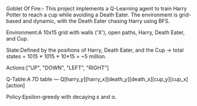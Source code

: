 Goblet Of Fire:-
This project implements a Q-Learning agent to train Harry Potter to reach a cup while avoiding a Death Eater. The environment is grid-based and dynamic, with the Death Eater chasing Harry using BFS.

Environment:A 10x15 grid with walls ('X'), open paths, Harry, Death Eater, and Cup.

State:Defined by the positions of Harry, Death Eater, and the Cup → total states = 10*15 * 10*15 * 10*15 = ~5 million.

Actions:["UP", "DOWN", "LEFT", "RIGHT"]

Q-Table:A 7D table — Q[harry_y][harry_x][death_y][death_x][cup_y][cup_x][action]

Policy:Epsilon-greedy with decaying ε and α.
